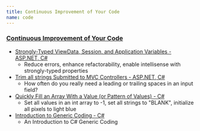 ```yaml
---
title: Continuous Improvement of Your Code
name: code
---
```


### [Continuous Improvement of Your Code](/improve/your/coding)

* [Strongly-Typed ViewData, Session, and Application Variables - ASP.NET, C#](/2013/06/simple-strongly-typed-pattern-for)
  * Reduce errors, enhance refactorability, enable intellisense with strongly-typed properties
* [Trim all strings Submitted to MVC Controllers - ASP.NET, C#](/2015/03/trimming-all-strings-submitted-to-aspnet)
  * How often do you really need a leading or trailing spaces in an input field?
* [Quickly Fill an Array With a Value (or Pattern of Values) - C#](/2014/04/better-array-fill-function)
  * Set all values in an int array to -1, set all strings to "BLANK", initialize all pixels to light blue
* [Introduction to Generic Coding - C#](/)
  * An Introduction to C# Generic Coding
    